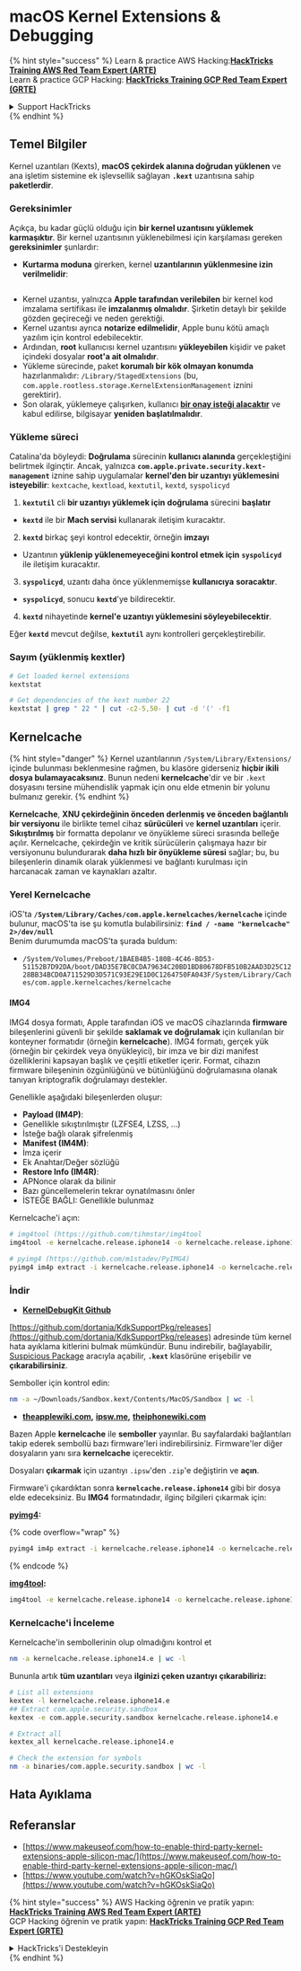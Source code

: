 # macOS Kernel Extensions & Debugging

{% hint style="success" %}
Learn & practice AWS Hacking:<img src="../../../.gitbook/assets/arte.png" alt="" data-size="line">[**HackTricks Training AWS Red Team Expert (ARTE)**](https://training.hacktricks.xyz/courses/arte)<img src="../../../.gitbook/assets/arte.png" alt="" data-size="line">\
Learn & practice GCP Hacking: <img src="../../../.gitbook/assets/grte.png" alt="" data-size="line">[**HackTricks Training GCP Red Team Expert (GRTE)**<img src="../../../.gitbook/assets/grte.png" alt="" data-size="line">](https://training.hacktricks.xyz/courses/grte)

<details>

<summary>Support HackTricks</summary>

* Check the [**subscription plans**](https://github.com/sponsors/carlospolop)!
* **Join the** 💬 [**Discord group**](https://discord.gg/hRep4RUj7f) or the [**telegram group**](https://t.me/peass) or **follow** us on **Twitter** 🐦 [**@hacktricks\_live**](https://twitter.com/hacktricks\_live)**.**
* **Share hacking tricks by submitting PRs to the** [**HackTricks**](https://github.com/carlospolop/hacktricks) and [**HackTricks Cloud**](https://github.com/carlospolop/hacktricks-cloud) github repos.

</details>
{% endhint %}

## Temel Bilgiler

Kernel uzantıları (Kexts), **macOS çekirdek alanına doğrudan yüklenen** ve ana işletim sistemine ek işlevsellik sağlayan **`.kext`** uzantısına sahip **paketlerdir**.

### Gereksinimler

Açıkça, bu kadar güçlü olduğu için **bir kernel uzantısını yüklemek karmaşıktır**. Bir kernel uzantısının yüklenebilmesi için karşılaması gereken **gereksinimler** şunlardır:

* **Kurtarma moduna** girerken, kernel **uzantılarının yüklenmesine izin verilmelidir**:

<figure><img src="../../../.gitbook/assets/image (327).png" alt=""><figcaption></figcaption></figure>

* Kernel uzantısı, yalnızca **Apple tarafından verilebilen** bir kernel kod imzalama sertifikası ile **imzalanmış olmalıdır**. Şirketin detaylı bir şekilde gözden geçireceği ve neden gerektiği.
* Kernel uzantısı ayrıca **notarize edilmelidir**, Apple bunu kötü amaçlı yazılım için kontrol edebilecektir.
* Ardından, **root** kullanıcısı kernel uzantısını **yükleyebilen** kişidir ve paket içindeki dosyalar **root'a ait olmalıdır**.
* Yükleme sürecinde, paket **korumalı bir kök olmayan konumda** hazırlanmalıdır: `/Library/StagedExtensions` (bu, `com.apple.rootless.storage.KernelExtensionManagement` iznini gerektirir).
* Son olarak, yüklemeye çalışırken, kullanıcı [**bir onay isteği alacaktır**](https://developer.apple.com/library/archive/technotes/tn2459/_index.html) ve kabul edilirse, bilgisayar **yeniden başlatılmalıdır**.

### Yükleme süreci

Catalina'da böyleydi: **Doğrulama** sürecinin **kullanıcı alanında** gerçekleştiğini belirtmek ilginçtir. Ancak, yalnızca **`com.apple.private.security.kext-management`** iznine sahip uygulamalar **kernel'den bir uzantıyı yüklemesini isteyebilir**: `kextcache`, `kextload`, `kextutil`, `kextd`, `syspolicyd`

1. **`kextutil`** cli **bir uzantıyı yüklemek için** **doğrulama** sürecini **başlatır**
* **`kextd`** ile bir **Mach servisi** kullanarak iletişim kuracaktır.
2. **`kextd`** birkaç şeyi kontrol edecektir, örneğin **imzayı**
* Uzantının **yüklenip yüklenemeyeceğini kontrol etmek için** **`syspolicyd`** ile iletişim kuracaktır.
3. **`syspolicyd`**, uzantı daha önce yüklenmemişse **kullanıcıya** **soracaktır**.
* **`syspolicyd`**, sonucu **`kextd`**'ye bildirecektir.
4. **`kextd`** nihayetinde **kernel'e uzantıyı yüklemesini söyleyebilecektir**.

Eğer **`kextd`** mevcut değilse, **`kextutil`** aynı kontrolleri gerçekleştirebilir.

### Sayım (yüklenmiş kextler)
```bash
# Get loaded kernel extensions
kextstat

# Get dependencies of the kext number 22
kextstat | grep " 22 " | cut -c2-5,50- | cut -d '(' -f1
```
## Kernelcache

{% hint style="danger" %}
Kernel uzantılarının `/System/Library/Extensions/` içinde bulunması beklenmesine rağmen, bu klasöre giderseniz **hiçbir ikili dosya bulamayacaksınız**. Bunun nedeni **kernelcache**'dir ve bir `.kext` dosyasını tersine mühendislik yapmak için onu elde etmenin bir yolunu bulmanız gerekir.
{% endhint %}

**Kernelcache**, **XNU çekirdeğinin önceden derlenmiş ve önceden bağlantılı bir versiyonu** ile birlikte temel cihaz **sürücüleri** ve **kernel uzantıları** içerir. **Sıkıştırılmış** bir formatta depolanır ve önyükleme süreci sırasında belleğe açılır. Kernelcache, çekirdeğin ve kritik sürücülerin çalışmaya hazır bir versiyonunu bulundurarak **daha hızlı bir önyükleme süresi** sağlar; bu, bu bileşenlerin dinamik olarak yüklenmesi ve bağlantı kurulması için harcanacak zaman ve kaynakları azaltır.

### Yerel Kernelcache

iOS'ta **`/System/Library/Caches/com.apple.kernelcaches/kernelcache`** içinde bulunur, macOS'ta ise şu komutla bulabilirsiniz: **`find / -name "kernelcache" 2>/dev/null`** \
Benim durumumda macOS'ta şurada buldum:

* `/System/Volumes/Preboot/1BAEB4B5-180B-4C46-BD53-51152B7D92DA/boot/DAD35E7BC0CDA79634C20BD1BD80678DFB510B2AAD3D25C1228BB34BCD0A711529D3D571C93E29E1D0C1264750FA043F/System/Library/Caches/com.apple.kernelcaches/kernelcache`

#### IMG4

IMG4 dosya formatı, Apple tarafından iOS ve macOS cihazlarında **firmware** bileşenlerini güvenli bir şekilde **saklamak ve doğrulamak** için kullanılan bir konteyner formatıdır (örneğin **kernelcache**). IMG4 formatı, gerçek yük (örneğin bir çekirdek veya önyükleyici), bir imza ve bir dizi manifest özelliklerini kapsayan başlık ve çeşitli etiketler içerir. Format, cihazın firmware bileşeninin özgünlüğünü ve bütünlüğünü doğrulamasına olanak tanıyan kriptografik doğrulamayı destekler.

Genellikle aşağıdaki bileşenlerden oluşur:

* **Payload (IM4P)**:
* Genellikle sıkıştırılmıştır (LZFSE4, LZSS, …)
* İsteğe bağlı olarak şifrelenmiş
* **Manifest (IM4M)**:
* İmza içerir
* Ek Anahtar/Değer sözlüğü
* **Restore Info (IM4R)**:
* APNonce olarak da bilinir
* Bazı güncellemelerin tekrar oynatılmasını önler
* İSTEĞE BAĞLI: Genellikle bulunmaz

Kernelcache'i açın:
```bash
# img4tool (https://github.com/tihmstar/img4tool
img4tool -e kernelcache.release.iphone14 -o kernelcache.release.iphone14.e

# pyimg4 (https://github.com/m1stadev/PyIMG4)
pyimg4 im4p extract -i kernelcache.release.iphone14 -o kernelcache.release.iphone14.e
```
### İndir

* [**KernelDebugKit Github**](https://github.com/dortania/KdkSupportPkg/releases)

[https://github.com/dortania/KdkSupportPkg/releases](https://github.com/dortania/KdkSupportPkg/releases) adresinde tüm kernel hata ayıklama kitlerini bulmak mümkündür. Bunu indirebilir, bağlayabilir, [Suspicious Package](https://www.mothersruin.com/software/SuspiciousPackage/get.html) aracıyla açabilir, **`.kext`** klasörüne erişebilir ve **çıkarabilirsiniz**.

Semboller için kontrol edin:
```bash
nm -a ~/Downloads/Sandbox.kext/Contents/MacOS/Sandbox | wc -l
```
* [**theapplewiki.com**](https://theapplewiki.com/wiki/Firmware/Mac/14.x)**,** [**ipsw.me**](https://ipsw.me/)**,** [**theiphonewiki.com**](https://www.theiphonewiki.com/)

Bazen Apple **kernelcache** ile **semboller** yayınlar. Bu sayfalardaki bağlantıları takip ederek sembollü bazı firmware'leri indirebilirsiniz. Firmware'ler diğer dosyaların yanı sıra **kernelcache** içerecektir.

Dosyaları **çıkarmak** için uzantıyı `.ipsw`'den `.zip`'e değiştirin ve **açın**.

Firmware'i çıkardıktan sonra **`kernelcache.release.iphone14`** gibi bir dosya elde edeceksiniz. Bu **IMG4** formatındadır, ilginç bilgileri çıkarmak için:

[**pyimg4**](https://github.com/m1stadev/PyIMG4)**:**

{% code overflow="wrap" %}
```bash
pyimg4 im4p extract -i kernelcache.release.iphone14 -o kernelcache.release.iphone14.e
```
{% endcode %}

[**img4tool**](https://github.com/tihmstar/img4tool)**:**
```bash
img4tool -e kernelcache.release.iphone14 -o kernelcache.release.iphone14.e
```
### Kernelcache'i İnceleme

Kernelcache'in sembollerinin olup olmadığını kontrol et
```bash
nm -a kernelcache.release.iphone14.e | wc -l
```
Bununla artık **tüm uzantıları** veya **ilginizi çeken uzantıyı** **çıkarabiliriz:**
```bash
# List all extensions
kextex -l kernelcache.release.iphone14.e
## Extract com.apple.security.sandbox
kextex -e com.apple.security.sandbox kernelcache.release.iphone14.e

# Extract all
kextex_all kernelcache.release.iphone14.e

# Check the extension for symbols
nm -a binaries/com.apple.security.sandbox | wc -l
```
## Hata Ayıklama



## Referanslar

* [https://www.makeuseof.com/how-to-enable-third-party-kernel-extensions-apple-silicon-mac/](https://www.makeuseof.com/how-to-enable-third-party-kernel-extensions-apple-silicon-mac/)
* [https://www.youtube.com/watch?v=hGKOskSiaQo](https://www.youtube.com/watch?v=hGKOskSiaQo)

{% hint style="success" %}
AWS Hacking öğrenin ve pratik yapın:<img src="../../../.gitbook/assets/arte.png" alt="" data-size="line">[**HackTricks Training AWS Red Team Expert (ARTE)**](https://training.hacktricks.xyz/courses/arte)<img src="../../../.gitbook/assets/arte.png" alt="" data-size="line">\
GCP Hacking öğrenin ve pratik yapın: <img src="../../../.gitbook/assets/grte.png" alt="" data-size="line">[**HackTricks Training GCP Red Team Expert (GRTE)**<img src="../../../.gitbook/assets/grte.png" alt="" data-size="line">](https://training.hacktricks.xyz/courses/grte)

<details>

<summary>HackTricks'i Destekleyin</summary>

* [**abonelik planlarını**](https://github.com/sponsors/carlospolop) kontrol edin!
* **💬 [**Discord grubuna**](https://discord.gg/hRep4RUj7f) veya [**telegram grubuna**](https://t.me/peass) katılın ya da **Twitter'da** 🐦 [**@hacktricks\_live**](https://twitter.com/hacktricks\_live)**'i takip edin.**
* **Hacking ipuçlarını paylaşmak için** [**HackTricks**](https://github.com/carlospolop/hacktricks) ve [**HackTricks Cloud**](https://github.com/carlospolop/hacktricks-cloud) github reposuna PR gönderin.

</details>
{% endhint %}
